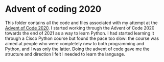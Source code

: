 # Advent of coding 2020
This folder contains all the code and files associated with my attempt at the [Advent of Code 2020](https://adventofcode.com/2020). I started working through the Advent of Code 2020 towards the end of 2021 as a way to learn Python. I had started learning it through a Cisco Python course but found the pace too slow: the course was aimed at people who were completely new to both programming and Python, and I was only the latter. Doing the advent of code gave me the structure and direction I felt I needed to learn the language.